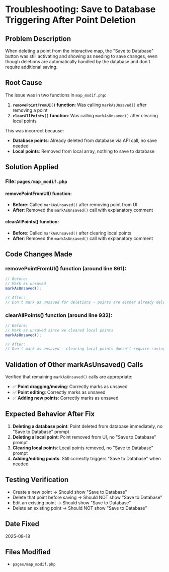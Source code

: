 # Troubleshooting: Save to Database Triggering After Point Deletion

## Problem Description
When deleting a point from the interactive map, the "Save to Database" button was still activating and showing as needing to save changes, even though deletions are automatically handled by the database and don't require additional saving.

## Root Cause
The issue was in two functions in `map_modif.php`:

1. **`removePointFromUI()` function**: Was calling `markAsUnsaved()` after removing a point
2. **`clearAllPoints()` function**: Was calling `markAsUnsaved()` after clearing local points

This was incorrect because:
- **Database points**: Already deleted from database via API call, no save needed
- **Local points**: Removed from local array, nothing to save to database

## Solution Applied

### File: `pages/map_modif.php`

#### removePointFromUI() function:
- **Before**: Called `markAsUnsaved()` after removing point from UI
- **After**: Removed the `markAsUnsaved()` call with explanatory comment

#### clearAllPoints() function:
- **Before**: Called `markAsUnsaved()` after clearing local points
- **After**: Removed the `markAsUnsaved()` call with explanatory comment

## Code Changes Made

### removePointFromUI() function (around line 861):
```javascript
// Before:
// Mark as unsaved
markAsUnsaved();

// After:
// Don't mark as unsaved for deletions - points are either already deleted from DB or were local-only
```

### clearAllPoints() function (around line 932):
```javascript
// Before:
// Mark as unsaved since we cleared local points
markAsUnsaved();

// After:  
// Don't mark as unsaved - clearing local points doesn't require saving
```

## Validation of Other markAsUnsaved() Calls
Verified that remaining `markAsUnsaved()` calls are appropriate:
- ✅ **Point dragging/moving**: Correctly marks as unsaved
- ✅ **Point editing**: Correctly marks as unsaved
- ✅ **Adding new points**: Correctly marks as unsaved

## Expected Behavior After Fix
1. **Deleting a database point**: Point deleted from database immediately, no "Save to Database" prompt
2. **Deleting a local point**: Point removed from UI, no "Save to Database" prompt
3. **Clearing local points**: Local points removed, no "Save to Database" prompt
4. **Adding/editing points**: Still correctly triggers "Save to Database" when needed

## Testing Verification
- Create a new point → Should show "Save to Database" 
- Delete that point before saving → Should NOT show "Save to Database"
- Edit an existing point → Should show "Save to Database"
- Delete an existing point → Should NOT show "Save to Database"

## Date Fixed
2025-08-18

## Files Modified
- `pages/map_modif.php`
